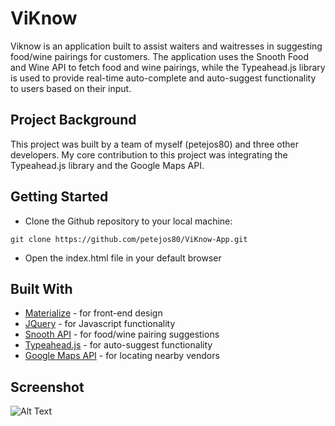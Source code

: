 # ViKnow

Viknow is an application built to assist waiters and waitresses in suggesting food/wine pairings for customers. The application uses the Snooth Food and Wine API to fetch food and wine pairings, while the Typeahead.js library is used to provide real-time auto-complete and auto-suggest functionality to users based on their input.

## Project Background

This project was built by a team of myself (petejos80) and three other developers.  My core contribution to this project was integrating the Typeahead.js library and the Google Maps API. 

## Getting Started

* Clone the Github repository to your local machine:

```
git clone https://github.com/petejos80/ViKnow-App.git
```

* Open the index.html file in your default browser

## Built With

* [Materialize](https://materializecss.com/) - for front-end design
* [JQuery](https://jquery.com/) - for Javascript functionality
* [Snooth API](https://www.programmableweb.com/api/snooth) - for food/wine pairing suggestions
* [Typeahead.js](https://twitter.github.io/typeahead.js/) - for auto-suggest functionality
* [Google Maps API](https://cloud.google.com/maps-platform/) - for locating nearby vendors

## Screenshot

![Alt Text](https://media.giphy.com/media/1oKHWXhISiW7tH9GA0/giphy.gif)


                                                                                 
